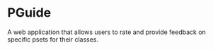 # PGuide
A web application that allows users to rate and provide feedback on specific psets for their classes.
